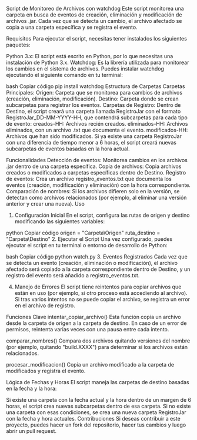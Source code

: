Script de Monitoreo de Archivos con watchdog
Este script monitorea una carpeta en busca de eventos de creación, eliminación y modificación de archivos .jar. Cada vez que se detecta un cambio, el archivo afectado se copia a una carpeta específica y se registra el evento.

Requisitos
Para ejecutar el script, necesitas tener instalados los siguientes paquetes:

Python 3.x: El script está escrito en Python, por lo que necesitas una instalación de Python 3.x.
Watchdog: Es la librería utilizada para monitorear los cambios en el sistema de archivos.
Puedes instalar watchdog ejecutando el siguiente comando en tu terminal:

bash
Copiar código
pip install watchdog
Estructura de Carpetas
Carpetas Principales:
Origen: Carpeta que se monitorea para cambios de archivos (creación, eliminación, modificación).
Destino: Carpeta donde se crean subcarpetas para registrar los eventos.
Carpetas de Registro:
Dentro de Destino, el script creará una carpeta llamada RegistroJar con el formato RegistroJar_DD-MM-YYYY-HH, que contendrá subcarpetas para cada tipo de evento:
creados-HH: Archivos recién creados.
eliminados-HH: Archivos eliminados, con un archivo .txt que documenta el evento.
modificados-HH: Archivos que han sido modificados.
Si ya existe una carpeta RegistroJar con una diferencia de tiempo menor a 6 horas, el script creará nuevas subcarpetas de eventos basadas en la hora actual.

Funcionalidades
Detección de eventos: Monitorea cambios en los archivos .jar dentro de una carpeta específica.
Copia de archivos: Copia archivos creados o modificados a carpetas específicas dentro de Destino.
Registro de eventos: Crea un archivo registro_eventos.txt que documenta los eventos (creación, modificación y eliminación) con la hora correspondiente.
Comparación de nombres: Si los archivos difieren solo en la versión, se detectan como archivos relacionados (por ejemplo, al eliminar una versión anterior y crear una nueva).
Uso
1. Configuración Inicial
En el script, configura las rutas de origen y destino modificando las siguientes variables:

python
Copiar código
origen = "Carpeta\\Origen"
ruta_destino = "Carpeta\\Destino"
2. Ejecutar el Script
Una vez configurado, puedes ejecutar el script en tu terminal o entorno de desarrollo de Python:

bash
Copiar código
python watch.py
3. Eventos Registrados
Cada vez que se detecta un evento (creación, eliminación o modificación), el archivo afectado será copiado a la carpeta correspondiente dentro de Destino, y un registro del evento será añadido a registro_eventos.txt.

4. Manejo de Errores
El script tiene reintentos para copiar archivos que están en uso (por ejemplo, si otro proceso está accediendo al archivo). Si tras varios intentos no se puede copiar el archivo, se registra un error en el archivo de registro.

Funciones Clave
intentar_copiar_archivo()
Esta función copia un archivo desde la carpeta de origen a la carpeta de destino. En caso de un error de permisos, reintenta varias veces con una pausa entre cada intento.

comparar_nombres()
Compara dos archivos quitando versiones del nombre (por ejemplo, quitando "build.XXXX") para determinar si los archivos están relacionados.

procesar_modificacion()
Copia un archivo modificado a la carpeta de modificados y registra el evento.

Lógica de Fechas y Horas
El script maneja las carpetas de destino basadas en la fecha y la hora:

Si existe una carpeta con la fecha actual y la hora dentro de un margen de 6 horas, el script crea nuevas subcarpetas dentro de esa carpeta.
Si no existe una carpeta con esas condiciones, se crea una nueva carpeta RegistroJar con la fecha y hora actuales.
Contribuciones
Si deseas contribuir a este proyecto, puedes hacer un fork del repositorio, hacer tus cambios y luego abrir un pull request.

